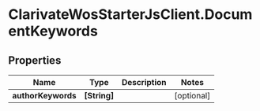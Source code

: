 # ClarivateWosStarterJsClient.DocumentKeywords

## Properties

Name | Type | Description | Notes
------------ | ------------- | ------------- | -------------
**authorKeywords** | **[String]** |  | [optional] 



